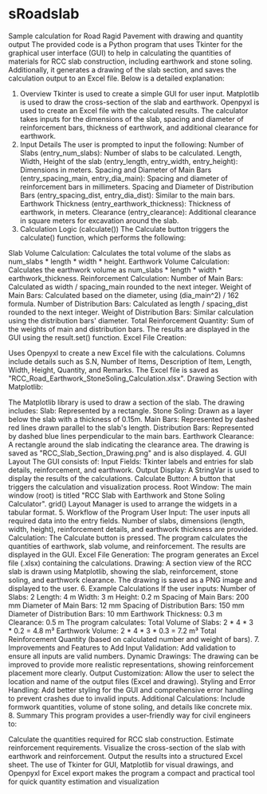 # sRoadslab
Sample calculation for Road Ragid Pavement with drawing and quantity output
The provided code is a Python program that uses Tkinter for the graphical user interface (GUI) to help in calculating the quantities of materials for RCC slab construction, including earthwork and stone soling. Additionally, it generates a drawing of the slab section, and saves the calculation output to an Excel file. Below is a detailed explanation:

1. Overview
Tkinter is used to create a simple GUI for user input.
Matplotlib is used to draw the cross-section of the slab and earthwork.
Openpyxl is used to create an Excel file with the calculated results.
The calculator takes inputs for the dimensions of the slab, spacing and diameter of reinforcement bars, thickness of earthwork, and additional clearance for earthwork.
2. Input Details
The user is prompted to input the following:
Number of Slabs (entry_num_slabs): Number of slabs to be calculated.
Length, Width, Height of the slab (entry_length, entry_width, entry_height): Dimensions in meters.
Spacing and Diameter of Main Bars (entry_spacing_main, entry_dia_main): Spacing and diameter of reinforcement bars in millimeters.
Spacing and Diameter of Distribution Bars (entry_spacing_dist, entry_dia_dist): Similar to the main bars.
Earthwork Thickness (entry_earthwork_thickness): Thickness of earthwork, in meters.
Clearance (entry_clearance): Additional clearance in square meters for excavation around the slab.
3. Calculation Logic (calculate())
The Calculate button triggers the calculate() function, which performs the following:

Slab Volume Calculation:
Calculates the total volume of the slabs as num_slabs * length * width * height.
Earthwork Volume Calculation:
Calculates the earthwork volume as num_slabs * length * width * earthwork_thickness.
Reinforcement Calculation:
Number of Main Bars: Calculated as width / spacing_main rounded to the next integer.
Weight of Main Bars: Calculated based on the diameter, using (dia_main^2) / 162 formula.
Number of Distribution Bars: Calculated as length / spacing_dist rounded to the next integer.
Weight of Distribution Bars: Similar calculation using the distribution bars' diameter.
Total Reinforcement Quantity: Sum of the weights of main and distribution bars.
The results are displayed in the GUI using the result.set() function.
Excel File Creation:

Uses Openpyxl to create a new Excel file with the calculations.
Columns include details such as S.N, Number of Items, Description of Item, Length, Width, Height, Quantity, and Remarks.
The Excel file is saved as "RCC_Road_Earthwork_StoneSoling_Calculation.xlsx".
Drawing Section with Matplotlib:

The Matplotlib library is used to draw a section of the slab.
The drawing includes:
Slab: Represented by a rectangle.
Stone Soling: Drawn as a layer below the slab with a thickness of 0.15m.
Main Bars: Represented by dashed red lines drawn parallel to the slab's length.
Distribution Bars: Represented by dashed blue lines perpendicular to the main bars.
Earthwork Clearance: A rectangle around the slab indicating the clearance area.
The drawing is saved as "RCC_Slab_Section_Drawing.png" and is also displayed.
4. GUI Layout
The GUI consists of:
Input Fields: Tkinter labels and entries for slab details, reinforcement, and earthwork.
Output Display: A StringVar is used to display the results of the calculations.
Calculate Button: A button that triggers the calculation and visualization process.
Root Window:
The main window (root) is titled "RCC Slab with Earthwork and Stone Soling Calculator".
grid() Layout Manager is used to arrange the widgets in a tabular format.
5. Workflow of the Program
User Input:
The user inputs all required data into the entry fields.
Number of slabs, dimensions (length, width, height), reinforcement details, and earthwork thickness are provided.
Calculation:
The Calculate button is pressed.
The program calculates the quantities of earthwork, slab volume, and reinforcement.
The results are displayed in the GUI.
Excel File Generation:
The program generates an Excel file (.xlsx) containing the calculations.
Drawing:
A section view of the RCC slab is drawn using Matplotlib, showing the slab, reinforcement, stone soling, and earthwork clearance.
The drawing is saved as a PNG image and displayed to the user.
6. Example Calculations
If the user inputs:
Number of Slabs: 2
Length: 4 m
Width: 3 m
Height: 0.2 m
Spacing of Main Bars: 200 mm
Diameter of Main Bars: 12 mm
Spacing of Distribution Bars: 150 mm
Diameter of Distribution Bars: 10 mm
Earthwork Thickness: 0.3 m
Clearance: 0.5 m
The program calculates:
Total Volume of Slabs: 2 * 4 * 3 * 0.2 = 4.8 m³
Earthwork Volume: 2 * 4 * 3 * 0.3 = 7.2 m³
Total Reinforcement Quantity (based on calculated number and weight of bars).
7. Improvements and Features to Add
Input Validation: Add validation to ensure all inputs are valid numbers.
Dynamic Drawings: The drawing can be improved to provide more realistic representations, showing reinforcement placement more clearly.
Output Customization: Allow the user to select the location and name of the output files (Excel and drawing).
Styling and Error Handling: Add better styling for the GUI and comprehensive error handling to prevent crashes due to invalid inputs.
Additional Calculations: Include formwork quantities, volume of stone soling, and details like concrete mix.
8. Summary
This program provides a user-friendly way for civil engineers to:

Calculate the quantities required for RCC slab construction.
Estimate reinforcement requirements.
Visualize the cross-section of the slab with earthwork and reinforcement.
Output the results into a structured Excel sheet.
The use of Tkinter for GUI, Matplotlib for visual drawings, and Openpyxl for Excel export makes the program a compact and practical tool for quick quantity estimation and visualization
